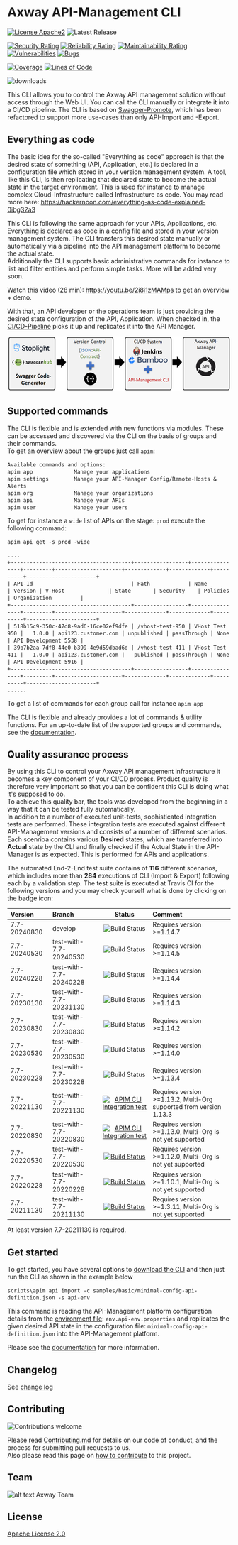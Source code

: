 # Axway API-Management CLI

[![License Apache2](https://img.shields.io/hexpm/l/plug.svg)](http://www.apache.org/licenses/LICENSE-2.0)
![Latest Release](https://img.shields.io/github/v/release/Axway-API-Management-Plus/apim-cli)

[![Security Rating](https://sonarcloud.io/api/project_badges/measure?project=Axway-API-Management-Plus_apim-cli&metric=security_rating)](https://sonarcloud.io/summary/new_code?id=Axway-API-Management-Plus_apim-cli)
[![Reliability Rating](https://sonarcloud.io/api/project_badges/measure?project=Axway-API-Management-Plus_apim-cli&metric=reliability_rating)](https://sonarcloud.io/summary/new_code?id=Axway-API-Management-Plus_apim-cli)
[![Maintainability Rating](https://sonarcloud.io/api/project_badges/measure?project=Axway-API-Management-Plus_apim-cli&metric=sqale_rating)](https://sonarcloud.io/summary/overall?id=Axway-API-Management-Plus_apim-cli)
[![Vulnerabilities](https://sonarcloud.io/api/project_badges/measure?project=Axway-API-Management-Plus_apim-cli&metric=vulnerabilities)](https://sonarcloud.io/summary/overall?id=Axway-API-Management-Plus_apim-cli)
[![Bugs](https://sonarcloud.io/api/project_badges/measure?project=Axway-API-Management-Plus_apim-cli&metric=bugs)](https://sonarcloud.io/summary/new_code?id=Axway-API-Management-Plus_apim-cli)

[![Coverage](https://sonarcloud.io/api/project_badges/measure?project=Axway-API-Management-Plus_apim-cli&metric=coverage)](https://sonarcloud.io/summary/new_code?id=Axway-API-Management-Plus_apim-cli)
[![Lines of Code](https://sonarcloud.io/api/project_badges/measure?project=Axway-API-Management-Plus_apim-cli&metric=ncloc)](https://sonarcloud.io/summary/new_code?id=Axway-API-Management-Plus_apim-cli)


![downloads](https://img.shields.io/github/downloads/Axway-API-Management-Plus/apim-cli/total)


This CLI allows you to control the Axway API management solution without access through the Web UI. You can call the CLI manually or integrate it into a CI/CD pipeline. The CLI is based on [Swagger-Promote](https://github.com/Axway-API-Management-Plus/apimanager-swagger-promote), which has been refactored to support more use-cases than only API-Import and -Export.

## Everything as code
The basic idea for the so-called "Everything as code" approach is that the desired state of something (API, Application, etc.) is declared in a configuration file which stored in your version management system. A tool, like this CLI, is then replicating that declared state to become the actual state in the target environment. This is used for instance to manage complex Cloud-Infrastructure called Infrastructure as code. You may read more here: https://hackernoon.com/everything-as-code-explained-0ibg32a3  
  
This CLI is following the same approach for your APIs, Applications, etc. Everything is declared as code in a config file and stored in your version management system. The CLI transfers this desired state manually or automatically via a pipeline into the API management platform to become the actual state.  
Additionally the CLI supports basic administrative commands for instance to list and filter entities and perform simple tasks. More will be added very soon.    

Watch this video (28 min): https://youtu.be/2i8i1zMAMps to get an overview + demo.

With that, an API developer or the operations team is just providing the desired state configuration of the API, Application. When checked in, the [CI/CD-Pipeline](https://github.com/Axway-API-Management-Plus/apim-cli/wiki/7.-Pipeline-integration) picks it up and replicates it into the API Manager. 

![API Manager CLI overview](https://github.com/Axway-API-Management-Plus/apim-cli/blob/develop/misc/images/apim-cli-overview.png )

## Supported commands

The CLI is flexible and is extended with new functions via modules. These can be accessed and discovered via the CLI on the basis of groups and their commands.  
To get an overview about the groups just call `apim`:
```
Available commands and options:
apim app             Manage your applications 
apim settings        Manage your API-Manager Config/Remote-Hosts & Alerts
apim org             Manage your organizations
apim api             Manage your APIs 
apim user            Manage your users 
```
To get for instance a `wide` list of APIs on the stage: `prod` execute the following command:
```
apim api get -s prod -wide
```
```
....
+--------------------------------------+-----------------+----------------+---------+---------------------+-------------+-------------+----------+----------------------+
| API-Id                               | Path            | Name           | Version | V-Host              | State       | Security    | Policies | Organization         |
+--------------------------------------+-----------------+----------------+---------+---------------------+-------------+-------------+----------+----------------------+
| 518b15c9-350c-47d8-9ad6-16ce02ef9dfe | /vhost-test-950 | VHost Test 950 |   1.0.0 | api123.customer.com | unpublished | passThrough | None     | API Development 5538 |
| 39b7b2aa-7df8-44e0-b399-4e9d59dbad6d | /vhost-test-411 | VHost Test 411 |   1.0.0 | api123.customer.com |   published | passThrough | None     | API Development 5916 |
+--------------------------------------+-----------------+----------------+---------+---------------------+-------------+-------------+----------+----------------------+
......
```

To get a list of commands for each group call for instance `apim app`

The CLI is flexible and already provides a lot of commands & utility functions. For an up-to-date list of the supported groups and commands, see the [documentation](https://github.com/Axway-API-Management-Plus/apim-cli/wiki#supported-commands).

## Quality assurance process
By using this CLI to control your Axway API management infrastructure it becomes a key component of your CI/CD process. Product quality is therefore very important so that you can be confident this CLI is doing what it's supposed to do.  
To achieve this quality bar, the tools was developed from the beginning in a way that it can be tested fully automatically.  
In addition to a number of executed unit-tests, sophisticated integration tests are performed. These integration tests are executed against different API-Management versions and consists of a number of different scenarios. Each scenrioa contains various __Desired__ states, which are transferred into __Actual__ state by the CLI and finally checked if the Actual State in the API-Manager is as expected. This is performed for APIs and applications.   

The automated End-2-End test suite contains of __116__ different scenarios, which includes more than __284__ executions of CLI (Import & Export) following each by a validation step. The test suite is executed at Travis CI for the following versions and you may check yourself what is done by clicking on the badge icon:  

| Version      | Branch                 | Status | Comment                                                            | 
|:-------------|:-----------------------| :---:  |:-------------------------------------------------------------------|
| 7.7-20240830 | develop                |![Build Status](https://github.com/Axway-API-Management-Plus/apim-cli/actions/workflows/integration-test.yml/badge.svg)| Requires version >=1.14.7                                          |
| 7.7-20240530 | test-with-7.7-20240530 |![Build Status](https://github.com/Axway-API-Management-Plus/apim-cli/actions/workflows/integration-test.yml/badge.svg)| Requires version >=1.14.5                                          |
| 7.7-20240228 | test-with-7.7-20240228 |![Build Status](https://github.com/Axway-API-Management-Plus/apim-cli/actions/workflows/integration-test.yml/badge.svg)| Requires version >=1.14.4                                          |
| 7.7-20230130 | test-with-7.7-20231130 |![Build Status](https://github.com/Axway-API-Management-Plus/apim-cli/actions/workflows/integration-test.yml/badge.svg)| Requires version >=1.14.3                                          |   
| 7.7-20230830 | test-with-7.7-20230830 |![Build Status](https://github.com/Axway-API-Management-Plus/apim-cli/actions/workflows/integration-test.yml/badge.svg)| Requires version >=1.14.2                                          |   
| 7.7-20230530 | test-with-7.7-20230530 |![Build Status](https://github.com/Axway-API-Management-Plus/apim-cli/actions/workflows/integration-test.yml/badge.svg)| Requires version >=1.14.0                                          |   
| 7.7-20230228 | test-with-7.7-20230228 |![Build Status](https://github.com/Axway-API-Management-Plus/apim-cli/actions/workflows/integration-test.yml/badge.svg)| Requires version >=1.13.4                                          |
| 7.7-20221130 | test-with-7.7-20221130 |[![APIM CLI Integration test](https://github.com/Axway-API-Management-Plus/apim-cli/actions/workflows/integration-test.yml/badge.svg)](https://github.com/Axway-API-Management-Plus/apim-cli/actions/workflows/integration-test.yml)| Requires version >=1.13.2, Multi-Org supported from version 1.13.3 |
| 7.7-20220830 | test-with-7.7-20220830 |[![APIM CLI Integration test](https://github.com/Axway-API-Management-Plus/apim-cli/actions/workflows/integration-test.yml/badge.svg?branch=test-with-7.7-20220830)](https://github.com/Axway-API-Management-Plus/apim-cli/actions/workflows/integration-test.yml)| Requires version >=1.13.0, Multi-Org is not yet supported          |
| 7.7-20220530 | test-with-7.7-20220530 | [![Build Status](https://img.shields.io/travis/Axway-API-Management-Plus/apim-cli/test-with-7.7-20211130)](https://app.travis-ci.com/github/Axway-API-Management-Plus/apim-cli/branches)| Requires version >=1.12.0, Multi-Org is not yet supported          |
| 7.7-20220228 | test-with-7.7-20220228 | [![Build Status](https://img.shields.io/travis/Axway-API-Management-Plus/apim-cli/test-with-7.7-20220228)](https://app.travis-ci.com/github/Axway-API-Management-Plus/apim-cli/branches)| Requires version >=1.10.1, Multi-Org is not yet supported          |
| 7.7-20211130 | test-with-7.7-20211130 | [![Build Status](https://img.shields.io/travis/Axway-API-Management-Plus/apim-cli/test-with-7.7-20211130)](https://app.travis-ci.com/github/Axway-API-Management-Plus/apim-cli/branches)| Requires version >=1.3.11, Multi-Org is not yet supported          |


At least version 7.7-20211130 is required.  

## Get started

To get started, you have several options to [download the CLI](https://github.com/Axway-API-Management-Plus/apim-cli/wiki/1.-How-to-get-started) and then just run the CLI as shown in the example below

```
scripts\apim api import -c samples/basic/minimal-config-api-definition.json -s api-env
```
This command is reading the API-Management platform configuration details from the [environment file](https://github.com/Axway-API-Management-Plus/apim-cli/wiki/8.2.-Environment-property-files): `env.api-env.properties` and replicates the given desired API state in the configuration file: `minimal-config-api-definition.json` into the API-Management platform. 

Please see the [documentation](https://github.com/Axway-API-Management-Plus/apim-cli/wikis) for more information.  

## Changelog
See [change log](CHANGELOG.md)

## Contributing

![Contributions welcome](https://img.shields.io/badge/contributions-welcome-brightgreen)  

Please read [Contributing.md](https://github.com/Axway-API-Management-Plus/Common/blob/master/Contributing.md) for details on our code of conduct, and the process for submitting pull requests to us.  
Also please read this page on [how to contribute](https://github.com/Axway-API-Management-Plus/apimanager-swagger-promote/wiki/7.1-Contribute-to-this-project) to this project.

## Team

![alt text][Axwaylogo] Axway Team

[Axwaylogo]: https://github.com/Axway-API-Management/Common/blob/master/img/AxwayLogoSmall.png  "Axway logo"


## License
[Apache License 2.0](/LICENSE)
 
